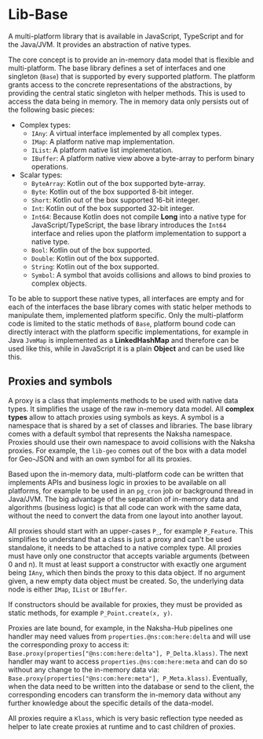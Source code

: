 # Lib-Base
A multi-platform library that is available in JavaScript, TypeScript and for the Java/JVM. It provides an abstraction of native types.

The core concept is to provide an in-memory data model that is flexible and multi-platform. The base library defines a set of interfaces and one singleton (`Base`) that is supported by every supported platform. The platform grants access to the concrete representations of the abstractions, by providing the central static singleton with helper methods. This is used to access the data being in memory. The in memory data only persists out of the following basic pieces:

- Complex types:
  - `IAny`: A virtual interface implemented by all complex types.
  - `IMap`: A platform native map implementation.
  - `IList`: A platform native list implementation.
  - `IBuffer`: A platform native view above a byte-array to perform binary operations.
- Scalar types:
  - `ByteArray`: Kotlin out of the box supported byte-array.
  - `Byte`: Kotlin out of the box supported 8-bit integer.
  - `Short`: Kotlin out of the box supported 16-bit integer.
  - `Int`: Kotlin out of the box supported 32-bit integer.
  - `Int64`: Because Kotlin does not compile **Long** into a native type for JavaScript/TypeScript, the base library introduces the `Int64` interface and relies upon the platform implementation to support a native type.
  - `Bool`: Kotlin out of the box supported.
  - `Double`: Kotlin out of the box supported.
  - `String`: Kotlin out of the box supported.
  - `Symbol`: A symbol that avoids collisions and allows to bind proxies to complex objects.

To be able to support these native types, all interfaces are empty and for each of the interfaces the base library comes with static helper methods to manipulate them, implemented platform specific. Only the multi-platform code is limited to the static methods of `Base`, platform bound code can directly interact with the platform specific implementations, for example in Java `JvmMap` is implemented as a **LinkedHashMap** and therefore can be used like this, while in JavaScript it is a plain **Object** and can be used like this.

## Proxies and symbols
A proxy is a class that implements methods to be used with native data types. It simplifies the usage of the raw in-memory data model. All **complex types** allow to attach proxies using symbols as keys. A symbol is a namespace that is shared by a set of classes and libraries. The base library comes with a default symbol that represents the Naksha namespace. Proxies should use their own namespace to avoid collisions with the Naksha proxies. For example, the `lib-geo` comes out of the box with a data model for Geo-JSON and with an own symbol for all its proxies.

Based upon the in-memory data, multi-platform code can be written that implements APIs and business logic in proxies to be available on all platforms, for example to be used in an `pg_cron` job or background thread in Java/JVM. The big advantage of the separation of in-memory data and algorithms (business logic) is that all code can work with the same data, without the need to convert the data from one layout into another layout.

All proxies should start with an upper-cases `P_`, for example `P_Feature`. This simplifies to understand that a class is just a proxy and can't be used standalone, it needs to be attached to a native complex type. All proxies must have only one constructor that accepts variable arguments (between 0 and n). It must at least support a constructor with exactly one argument being `IAny`, which then binds the proxy to this data object. If no argument given, a new empty data object must be created. So, the underlying data node is either `IMap`, `IList` or `IBuffer`.

If constructors should be available for proxies, they must be provided as static methods, for example `P_Point.create(x, y)`.

Proxies are late bound, for example, in the Naksha-Hub pipelines one handler may need values from `properties.@ns:com:here:delta` and will use the corresponding proxy to access it: `Base.proxy(properties["@ns:com:here:delta"], P_Delta.klass)`. The next handler may want to access `properties.@ns:com:here:meta` and can do so without any change to the in-memory data via: `Base.proxy(properties["@ns:com:here:meta"], P_Meta.klass)`. Eventually, when the data need to be written into the database or send to the client, the corresponding encoders can transform the in-memory data without any further knowledge about the specific details of the data-model.

All proxies require a `Klass`, which is very basic reflection type needed as helper to late create proxies at runtime and to cast children of proxies.
